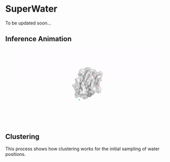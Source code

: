# SuperWater

To be updated soon...



## Inference Animation

![Inference Animation](./images/4YL4.gif)


## Clustering

This process shows how clustering works for the initial sampling of water positions. 